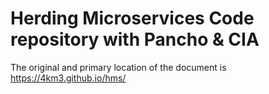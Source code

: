 # Herding Microservices Code repository with Pancho & CIA
The original and primary location of the document is https://4km3.github.io/hms/
